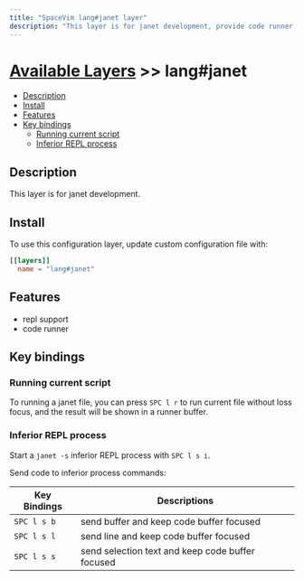 ```yaml
---
title: "SpaceVim lang#janet layer"
description: "This layer is for janet development, provide code runner and repl support for janet file."
---
```


# [Available Layers](../../) >> lang#janet

<!-- vim-markdown-toc GFM -->

- [Description](#description)
- [Install](#install)
- [Features](#features)
- [Key bindings](#key-bindings)
  - [Running current script](#running-current-script)
  - [Inferior REPL process](#inferior-repl-process)

<!-- vim-markdown-toc -->

## Description

This layer is for janet development.

## Install

To use this configuration layer, update custom configuration file with:

```toml
[[layers]]
  name = "lang#janet"
```
## Features

- repl support
- code runner

## Key bindings

### Running current script

To running a janet file, you can press `SPC l r` to run current file without loss focus, and the result will be shown in a runner buffer.

### Inferior REPL process

Start a `janet -s` inferior REPL process with `SPC l s i`.

Send code to inferior process commands:

| Key Bindings | Descriptions                                     |
| ------------ | ------------------------------------------------ |
| `SPC l s b`  | send buffer and keep code buffer focused         |
| `SPC l s l`  | send line and keep code buffer focused           |
| `SPC l s s`  | send selection text and keep code buffer focused |
